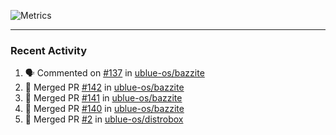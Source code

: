 ![Metrics](https://metrics.lecoq.io/KyleGospo?template=classic&base=header%2C%20activity%2C%20community%2C%20repositories%2C%20metadata&base.indepth=false&base.hireable=false&base.skip=false&config.timezone=America%2FLos_Angeles)

---
### Recent Activity
<!--START_SECTION:activity-->
1. 🗣 Commented on [#137](https://github.com/ublue-os/bazzite/issues/137#issuecomment-1676793542) in [ublue-os/bazzite](https://github.com/ublue-os/bazzite)
2. 🎉 Merged PR [#142](https://github.com/ublue-os/bazzite/pull/142) in [ublue-os/bazzite](https://github.com/ublue-os/bazzite)
3. 🎉 Merged PR [#141](https://github.com/ublue-os/bazzite/pull/141) in [ublue-os/bazzite](https://github.com/ublue-os/bazzite)
4. 🎉 Merged PR [#140](https://github.com/ublue-os/bazzite/pull/140) in [ublue-os/bazzite](https://github.com/ublue-os/bazzite)
5. 🎉 Merged PR [#2](https://github.com/ublue-os/distrobox/pull/2) in [ublue-os/distrobox](https://github.com/ublue-os/distrobox)
<!--END_SECTION:activity-->
